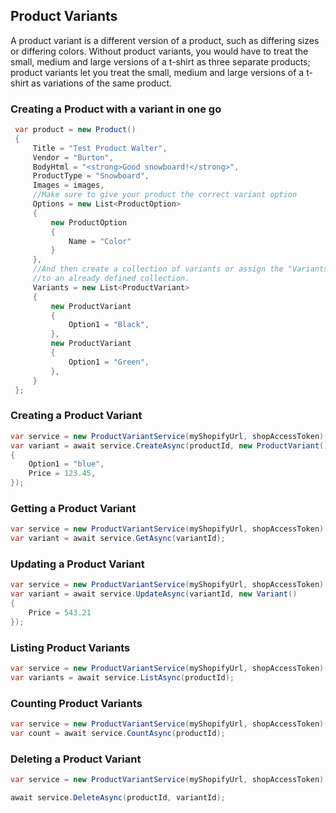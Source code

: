 ## Product Variants

A product variant is a different version of a product, such as differing sizes or differing colors. Without product variants, you would have to treat the small, medium and large versions of a t-shirt as three separate products; product variants let you treat the small, medium and large versions of a t-shirt as variations of the same product.

### Creating a Product with a variant in one go

```cs
 var product = new Product()
 {
     Title = "Test Product Walter",
     Vendor = "Burton",
     BodyHtml = "<strong>Good snowboard!</strong>",
     ProductType = "Snowboard",
     Images = images,
     //Make sure to give your product the correct variant option
     Options = new List<ProductOption>
     {
         new ProductOption
         {
             Name = "Color"
         }
     },
     //And then create a collection of variants or assign the "Variants" property
     //to an already defined collection.
     Variants = new List<ProductVariant>
     {
         new ProductVariant
         {
             Option1 = "Black",
         },
         new ProductVariant
         {
             Option1 = "Green",
         },
     }
 };
```

### Creating a Product Variant

```cs
var service = new ProductVariantService(myShopifyUrl, shopAccessToken);
var variant = await service.CreateAsync(productId, new ProductVariant()
{
    Option1 = "blue",
    Price = 123.45,
});
```

### Getting a Product Variant

```cs
var service = new ProductVariantService(myShopifyUrl, shopAccessToken);
var variant = await service.GetAsync(variantId);
```

### Updating a Product Variant

```cs
var service = new ProductVariantService(myShopifyUrl, shopAccessToken);
var variant = await service.UpdateAsync(variantId, new Variant()
{
    Price = 543.21
});
```

### Listing Product Variants

```cs
var service = new ProductVariantService(myShopifyUrl, shopAccessToken);
var variants = await service.ListAsync(productId);
```

### Counting Product Variants

```cs
var service = new ProductVariantService(myShopifyUrl, shopAccessToken);
var count = await service.CountAsync(productId);
```

### Deleting a Product Variant

```cs
var service = new ProductVariantService(myShopifyUrl, shopAccessToken);

await service.DeleteAsync(productId, variantId);
```